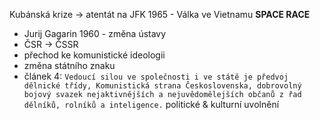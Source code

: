 Kubánská krize -> atentát na JFK
1965 - Válka ve Vietnamu
**SPACE RACE**
- Jurij Gagarin
1960 - změna ústavy
- ČSR -> ČSSR
- přechod ke komunistické ideologii
- změna státního znaku
- článek 4: ```Vedoucí silou ve společnosti i ve státě je předvoj dělnické třídy, Komunistická strana Československa, dobrovolný bojový svazek nejaktivnějších a nejuvědomělejších občanů z řad dělníků, rolníků a inteligence.```
politické & kulturní uvolnění

